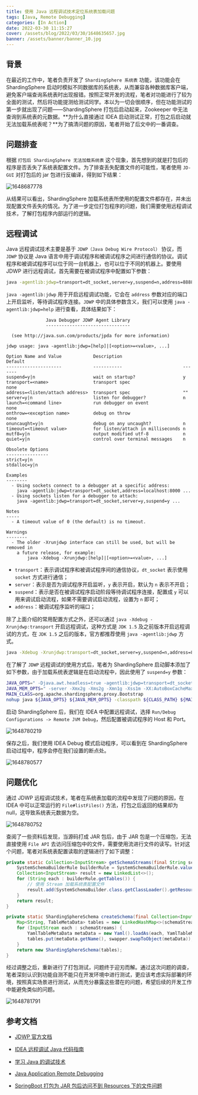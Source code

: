 ```yaml
---
title: 使用 Java 远程调试技术定位系统表加载问题
tags: [Java, Remote Debugging]
categories: [In Action]
date: 2022-03-30 11:15:27
cover: /assets/blog/2022/03/30/1648635657.jpg
banner: /assets/banner/banner_10.jpg
---
```


## 背景

在最近的工作中，笔者负责开发了 `ShardingSphere 系统表` 功能，该功能会在 ShardingSphere 启动时模拟不同数据库的系统表，从而兼容各种数据库客户端，避免客户端查询系统表时出现报错。按照正常开发的流程，笔者对功能进行了较为全面的测试，然后将功能提测给测试同学。本以为一切会很顺序，但在功能测试的第一步就出现了问题——ShardingSphere 打包后启动起来，Zookeeper 中无法查询到系统表的元数据。**为什么直接通过 IDEA 启动测试正常，打包之后启动就无法加载系统表呢？**为了搞清问题的原因，笔者开始了后文中的一番调查。

## 问题排查

根据 `打包后 ShardingSphere 无法加载系统表` 这个现象，首先想到的就是打包后的程序是否丢失了系统表配置文件。为了排查丢失配置文件的可能性，笔者使用 `JD-GUI` 对打包后的 jar 包进行反编译，得到如下结果：

![1648687778](/assets/blog/2022/03/31/1648687778.png)

从结果可以看出，ShardingSphere 加载系统表所使用的配置文件都存在，并未出现配置文件丢失的情况。为了进一步定位打包程序的问题，我们需要使用远程调试技术，了解打包程序内部运行的逻辑。

## 远程调试

Java 远程调试技术主要是基于 `JDWP（Java Debug Wire Protocol）` 协议，而 `JDWP` 协议是 Java 语言中用于调试程序和被调试程序之间进行通信的协议。调试程序和被调试程序可以位于同一台机器上，也可以位于不同的机器上。要使用 JDWP 进行远程调试，首先需要在被调试程序中配置如下参数：

```bash
java -agentlib:jdwp=transport=dt_socket,server=y,suspend=n,address=8888 -jar xxx.jar
```

`java -agentlib:jdwp` 用于开启远程调试功能，它会在 `address` 参数对应的端口上开启监听，等待调试程序连接。`JDWP` 中的具体参数含义，我们可以使用 `java -agentlib:jdwp=help` 进行查看，具体结果如下：

```
               Java Debugger JDWP Agent Library
               --------------------------------

  (see http://java.sun.com/products/jpda for more information)

jdwp usage: java -agentlib:jdwp=[help]|[<option>=<value>, ...]

Option Name and Value            Description                       Default
---------------------            -----------                       -------
suspend=y|n                      wait on startup?                  y
transport=<name>                 transport spec                    none
address=<listen/attach address>  transport spec                    ""
server=y|n                       listen for debugger?              n
launch=<command line>            run debugger on event             none
onthrow=<exception name>         debug on throw                    none
onuncaught=y|n                   debug on any uncaught?            n
timeout=<timeout value>          for listen/attach in milliseconds n
mutf8=y|n                        output modified utf-8             n
quiet=y|n                        control over terminal messages    n

Obsolete Options
----------------
strict=y|n
stdalloc=y|n

Examples
--------
  - Using sockets connect to a debugger at a specific address:
    java -agentlib:jdwp=transport=dt_socket,address=localhost:8000 ...
  - Using sockets listen for a debugger to attach:
    java -agentlib:jdwp=transport=dt_socket,server=y,suspend=y ...

Notes
-----
  - A timeout value of 0 (the default) is no timeout.

Warnings
--------
  - The older -Xrunjdwp interface can still be used, but will be removed in
    a future release, for example:
        java -Xdebug -Xrunjdwp:[help]|[<option>=<value>, ...]
```

* `transport`：表示调试程序和被调试程序间的通信协议，`dt_socket` 表示使用 `socket` 方式进行通信；
* `server`：表示是否为调试程序开启监听，`y` 表示开启，默认为 `n` 表示不开启；
* `suspend`：表示是否在被调试程序启动阶段等待调试程序连接，配置成 `y` 可以用来调试启动流程，如果不需要调试启动流程，设置为 `n` 即可；
* `address`：被调试程序监听的端口；

除了上面介绍的常用配置方式之外，还可以通过 `java -Xdebug -Xrunjdwp:transport` 开启远程调试，这种方式是 `JDK 1.5` 及之前版本开启远程调试的方式，在 `JDK 1.5` 之后的版本，官方都推荐使用 `java -agentlib:jdwp` 方式。

```bash
java -Xdebug -Xrunjdwp:transport=dt_socket,server=y,suspend=n,address=8888 -jar xxx.jar
```

在了解了 `JDWP` 远程调试的使用方式后，笔者为 ShardingSphere 启动脚本添加了如下参数，由于加载系统表逻辑是在启动流程中，因此使用了 `suspend=y` 参数：

```bash
JAVA_OPTS=" -Djava.awt.headless=true -agentlib:jdwp=transport=dt_socket,server=y,suspend=y,address=8000"
JAVA_MEM_OPTS=" -server -Xmx2g -Xms2g -Xmn1g -Xss1m -XX:AutoBoxCacheMax=4096 -XX:+UseNUMA -XX:+DisableExplicitGC -XX:LargePageSizeInBytes=128m ${VERSION_OPTS} -Dio.netty.leakDetection.level=DISABLED "
MAIN_CLASS=org.apache.shardingsphere.proxy.Bootstrap
nohup java ${JAVA_OPTS} ${JAVA_MEM_OPTS} -classpath ${CLASS_PATH} ${MAIN_CLASS} >> ${STDOUT_FILE} 2>&1 &
```

启动 ShardingSphere 后，我们在 IDEA 中配置远程调试，选择 `Run/Debug Configurations -> Remote JVM Debug`，然后配置被调试程序的 Host 和 Port。

![1648780219](/assets/blog/2022/04/01/1648780219.png)

保存之后，我们使用 IDEA Debug 模式启动程序，可以看到在 ShardingSphere 启动过程中，程序会停在我们设置的断点处。

![1648780577](/assets/blog/2022/04/01/1648780577.png)

## 问题优化

通过 JDWP 远程调试技术，笔者在系统表加载的流程中发现了问题的原因，在 IDEA 中可以正常运行的 `File#listFiles()` 方法，打包之后返回的结果却为 null，这导致系统表元数据为空。

![1648780752](/assets/blog/2022/04/01/1648780752.png)

查阅了一些资料后发现，当源码打成 JAR 包后，由于 JAR 包是一个压缩包，无法直接使用 `File API` 去访问压缩包中的文件，需要使用流进行文件的读写。针对这个问题，笔者对系统表配置读取的逻辑进行了如下调整：

```java
private static Collection<InputStream> getSchemaStreams(final String schemaName, final DatabaseType databaseType) {
    SystemSchemaBuilderRule builderRule = SystemSchemaBuilderRule.valueOf(databaseType.getName(), schemaName);
    Collection<InputStream> result = new LinkedList<>();
    for (String each : builderRule.getTables()) {
      	// 使用 Stream 加载系统表配置文件
        result.add(SystemSchemaBuilder.class.getClassLoader().getResourceAsStream("schema/" + databaseType.getName().toLowerCase() + "/" + schemaName + "/" + each + ".yaml"));
    }
    return result;
}

private static ShardingSphereSchema createSchema(final Collection<InputStream> schemaStreams, final TableMetaDataYamlSwapper swapper) {
    Map<String, TableMetaData> tables = new LinkedHashMap<>(schemaStreams.size(), 1);
    for (InputStream each : schemaStreams) {
        YamlTableMetaData metaData = new Yaml().loadAs(each, YamlTableMetaData.class);
        tables.put(metaData.getName(), swapper.swapToObject(metaData));
    }
    return new ShardingSphereSchema(tables);
}
```

经过调整之后，重新进行了打包测试，问题终于迎刃而解。通过这次问题的调查，笔者深刻认识到功能自测不能只在开发环境中进行测试，更应该考虑实际部署的环境，按照真实场景进行测试，从而充分暴露这些潜在的问题，希望后续的开发工作中能避免类似的问题。

![1648781791](/assets/blog/2022/04/01/1648781791.png)

## 参考文档

* [JDWP 官方文档](https://docs.oracle.com/javase/8/docs/technotes/guides/troubleshoot/introclientissues005.html)

* [IDEA 远程调试 Java 代码指南](https://segmentfault.com/a/1190000023887621)
* [学习 Java 的调试技术](https://www.aneasystone.com/archives/2017/09/java-debugging.html)
* [Java Application Remote Debugging](https://www.baeldung.com/java-application-remote-debugging)
* [SpringBoot 打包为 JAR 包后访问不到 Resources 下的文件问题](https://homxuwang.github.io/2019/12/26/SpringBoot%E6%89%93%E5%8C%85%E4%B8%BAJAR%E5%8C%85%E5%90%8E%E8%AE%BF%E9%97%AE%E4%B8%8D%E5%88%B0Resources%E4%B8%8B%E7%9A%84%E6%96%87%E4%BB%B6%E9%97%AE%E9%A2%98/)
